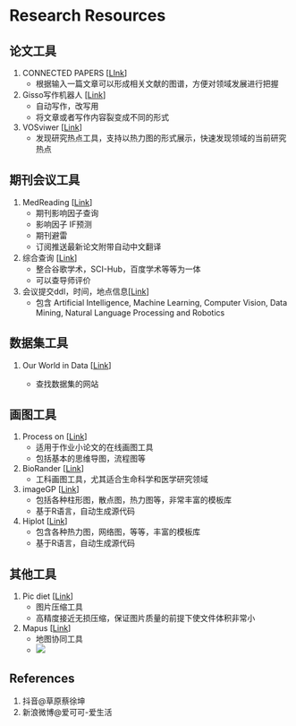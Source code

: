 # Research Resources



## 论文工具

1. CONNECTED PAPERS [[LInk](https://www.connectedpapers.com/)]
   - 根据输入一篇文章可以形成相关文献的图谱，方便对领域发展进行把握
2. Gisso写作机器人 [[Link](https://www.giiso.com/#/)]
   - 自动写作，改写用
   - 将文章或者写作内容裂变成不同的形式
3. VOSviwer [[Link](https://www.vosviewer.com/)]
   - 发现研究热点工具，支持以热力图的形式展示，快速发现领域的当前研究热点



## 期刊会议工具

1. MedReading [[Link](https://www.medreading.cn/)]
   - 期刊影响因子查询
   - 影响因子 IF预测
   - 期刊避雷
   - 订阅推送最新论文附带自动中文翻译
2. 综合查询 [[Link](http://459.org/)]
   - 整合谷歌学术，SCI-Hub，百度学术等等为一体
   - 可以查导师评价
3. 会议提交ddl，时间，地点信息[[Link](https://jackietseng.github.io/conference_call_for_paper/conferences-with-ccf.html)]
   - 包含  Artificial Intelligence, Machine Learning, Computer Vision, Data Mining, Natural Language Processing and Robotics



## 数据集工具

1. Our World in Data [[Link](https://ourworldindata.org/)]

   - 查找数据集的网站



## 画图工具

1. Process on [[Link](https://www.processon.com/)]
   - 适用于作业小论文的在线画图工具
   - 包括基本的思维导图，流程图等
2. BioRander [[Link](https://biorender.com/)]
   - 工科画图工具，尤其适合生命科学和医学研究领域
3. imageGP [[Link](http://www.ehbio.com/ImageGP/)]
   - 包括各种柱形图，散点图，热力图等，非常丰富的模板库
   - 基于R语言，自动生成源代码
4. Hiplot [[Link](https://hiplot.com.cn)]
   - 包含各种热力图，网络图，等等，丰富的模板库
   - 基于R语言，自动生成源代码






## 其他工具

1. Pic diet [[Link](https://www.picdiet.com/)]
   - 图片压缩工具
   - 高精度接近无损压缩，保证图片质量的前提下使文件体积非常小
2. Mapus [[Link](http://github.com/alyssaxuu/mapus)]
   - 地图协同工具
   - ![](https://github.com/alyssaxuu/mapus/blob/master/preview.gif)



## References

1. 抖音@草原蔡徐坤
2. 新浪微博@爱可可-爱生活

